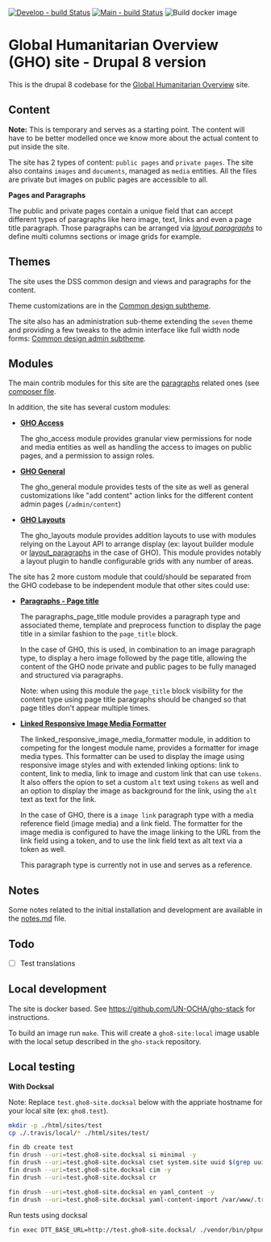 [![Develop - build Status](https://travis-ci.com/UN-OCHA/gho8-site.svg?token=q5DydpJDYUBJoayLktvd&branch=develop)](https://travis-ci.com/UN-OCHA/gho8-site)
[![Main - build Status](https://travis-ci.com/UN-OCHA/gho8-site.svg?token=q5DydpJDYUBJoayLktvd&branch=main)](https://travis-ci.com/UN-OCHA/gho8-site)
![Build docker image](https://github.com/UN-OCHA/gho8-site/workflows/Build%20docker%20image/badge.svg)

Global Humanitarian Overview (GHO) site - Drupal 8 version
==========================================================

This is the drupal 8 codebase for the [Global Humanitarian Overview](https://gho.unocha.org) site.

Content
-------

**Note:** This is temporary and serves as a starting point. The content will
have to be better modelled once we know more about the actual content to put
inside the site.

The site has 2 types of content: `public pages` and `private pages`.
The site also contains `images` and `documents`, managed as `media` entities.
All the files are private but images on public pages are accessible to all.

**Pages and Paragraphs**

The public and private pages contain a unique field that can accept different
types of paragraphs like hero image, text, links and even a page title
paragraph. Those paragraphs can be arranged via [*layout paragraphs*](https://www.drupal.org/project/layout_paragraphs) to define multi columns sections or image grids for example.


Themes
------

The site uses the DSS common design and views and paragraphs for the content.

Theme customizations are in the
[Common design subtheme](html/themes/custom/common_design_subtheme).

The site also has an administration sub-theme extending the `seven` theme and
providing a few tweaks to the admin interface like full width node forms:
[Common design admin subtheme](html/themes/custom/common_design_admin_subtheme).

Modules
-------

The main contrib modules for this site are the [paragraphs](https://www.drupal.org/project/paragraphs) related ones (see
[composer file](composer.json).

In addition, the site has several custom modules:

- [**GHO Access**](html/modules/custom/gho_access)

  The gho_access module provides granular view permissions for node and media
  entities as well as handling the access to images on public pages, and a
  permission to assign roles.

- [**GHO General**](html/modules/custom/gho_general)

  The gho_general module provides tests of the site as well as general
  customizations like "add content" action links for the different content
  admin pages (`/admin/content`)

- [**GHO Layouts**](html/modules/custom/gho_layouts)

  The gho_layouts module provides addition layouts to use with modules relying
  on the Layout API to arrange display (ex: layout builder module or
  [layout_paragraphs](https://www.drupal.org/project/layout_paragraphs) in the
  case of GHO). This module provides notably a layout plugin to handle
  configurable grids with any number of areas.

The site has 2 more custom module that could/should be separated from the GHO
codebase to be independent module that other sites could use:

- [**Paragraphs - Page title**](html/modules/custom/paragraphs_page_title)

  The paragraphs_page_title module provides a paragraph type and associated
  theme, template and preprocess function to display the page title in a
  similar fashion to the `page_title` block.

  In the case of GHO, this is used, in combination to an image paragraph type,
  to display a hero image followed by the page title, allowing the content of
  the GHO node private and public pages to be fully managed and structured via
  paragraphs.

  Note: when using this module the `page_title` block visibility for the
  content type using page title paragraphs should be changed so that page titles
  don't appear multiple times.

- [**Linked Responsive Image Media Formatter**](html/modules/custom/linked_responsive_image_media_formatter)

  The linked_responsive_image_media_formatter module, in addition to competing
  for the longest module name, provides a formatter for image media types. This
  formatter can be used to display the image using responsive image styles and
  with extended linking options: link to content, link to media, link to image
  and custom link that can use `tokens`. It also offers the opion to set a
  custom `alt` text using `tokens` as well and an option to display the image
  as background for the link, using the `alt` text as text for the link.

  In the case of GHO, there is a `image link` paragraph type with a media
  reference field (image media) and a link field. The formatter for the image
  media is configured to have the image linking to the URL from the link field
  using a token, and to use the link field text as alt text via a token as well.

  This paragraph type is currently not in use and serves as a reference.

Notes
-----

Some notes related to the initial installation and development are available in
the [notes.md](notes.md) file.

Todo
----

- [ ] Test translations

Local development
-----------------

The site is docker based. See https://github.com/UN-OCHA/gho-stack for instructions.

To build an image run `make`. This will create a `gho8-site:local` image usable
with the local setup described in the `gho-stack` repository.

Local testing
-------------

**With Docksal**

Note: Replace `test.gho8-site.docksal` below with the appriate hostname for
your local site (ex: `gho8.test`).

```bash
mkdir -p ./html/sites/test
cp ./.travis/local/* ./html/sites/test/

fin db create test
fin drush --uri=test.gho8-site.docksal si minimal -y
fin drush --uri=test.gho8-site.docksal cset system.site uuid $(grep uuid ./config/system.site.yml | awk '{print $2}') -y
fin drush --uri=test.gho8-site.docksal cim -y
fin drush --uri=test.gho8-site.docksal cr

fin drush --uri=test.gho8-site.docksal en yaml_content -y
fin drush --uri=test.gho8-site.docksal yaml-content-import /var/www/.travis/
```

Run tests using docksal

```bash
fin exec DTT_BASE_URL=http://test.gho8-site.docksal/ ./vendor/bin/phpunit --debug --colors --testsuite=existing-site,existing-site-javascript --printer '\Drupal\Tests\Listeners\HtmlOutputPrinter'
```
